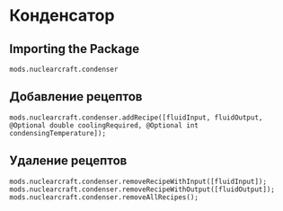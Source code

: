 # Конденсатор

## Importing the Package
`mods.nuclearcraft.condenser`

## Добавление рецептов
```zenscript
mods.nuclearcraft.condenser.addRecipe([fluidInput, fluidOutput, @Optional double coolingRequired, @Optional int condensingTemperature]);
```

## Удаление рецептов
```zenscript
mods.nuclearcraft.condenser.removeRecipeWithInput([fluidInput]);
mods.nuclearcraft.condenser.removeRecipeWithOutput([fluidOutput]);
mods.nuclearcraft.condenser.removeAllRecipes();
```